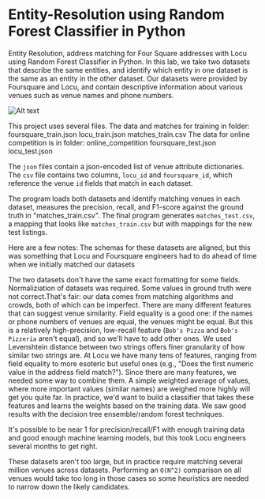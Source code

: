 # Entity-Resolution using Random Forest Classifier in Python
Entity Resolution, address matching for Four Square addresses with Locu using Random Forest Classifier in Python. 
In this lab, we take two datasets that describe the same entities, and identify which entity in one dataset is the same as an entity in the other dataset. Our datasets were provided by Foursquare and Locu, and contain descriptive information about various venues such as venue names and phone numbers.

![Alt text](/relative/path/to/leaderboardscore.jpg?raw=true "Preciosn Recall, F1-score")

This project uses several files. 
The data and matches for training in folder:
foursquare_train.json
locu_train.json
matches_train.csv
The data for online competition is in folder: online_competition
foursquare_test.json
locu_test.json

The `json` files contain a json-encoded list of venue attribute dictionaries. The `csv` file contains two columns, `locu_id` and `foursquare_id`, which reference the venue `id` fields that match in each dataset.

The program loads both datasets and identify matching venues in each dataset, measures the precision, recall, and F1-score against the ground truth in "matches_train.csv". 
The final program generates `matches_test.csv`, a mapping that looks like `matches_train.csv` but with mappings for the new test listings.

Here are a few notes:
The schemas for these datasets are aligned, but this was something that Locu and Foursquare engineers had to do ahead of time when we initially matched our datasets

The two datasets don't have the same exact formatting for some fields. Normaliziation of datasets was required. Some values in ground truth were not correct.That's fair: our data comes from matching algorithms and crowds, both of which can be imperfect. 
There are many different features that can suggest venue similarity. Field equality is a good one: if the names or phone numbers of venues are equal, the venues might be equal. But this is a relatively high-precision, low-recall feature (`Bob's Pizza` and `Bob's Pizzeria` aren't equal), and so we'll have to add other ones. We used Levenshtein distance between two strings offers finer granularity of how similar two strings are. At Locu we have many tens of features, ranging from field equality to more esoteric but useful ones (e.g., "Does the first numeric value in the address field match?").
Since there are many features, we needed some way to combine them. A simple weighted average of values, where more important values (similar names) are weighed more highly will get you quite far. In practice, we'd want to build a classifier that takes these features and learns the weights based on the training data. 
We saw good results with the decision tree ensemble/random forest techniques.
 
It's possible to be near 1 for precision/recall/F1 with enough training data and good enough machine learning models, but this took Locu engineers several months to get right. 

These datasets aren't too large, but in practice require matching several million venues across datasets. Performing an `O(N^2)` comparison on all venues would take too long in those cases so some heuristics are needed to narrow down the likely candidates.
